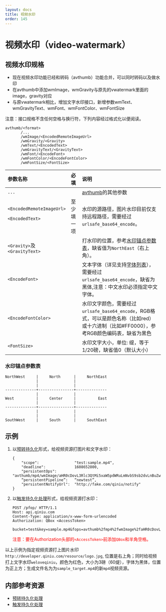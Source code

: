 ```yaml
---
layout: docs
title: 视频水印
order: 145
---
```

<a id="vwatermark"></a>
# 视频水印（video-watermark）

<a id="vwatermark-spec"></a>
## 视频水印规格


* 现在视频水印功能已经和转码（avthumb）功能合并，可以同时转码以及做水印
* 在avthumb中添加wmImage，wmGravity与原先的vwatermark里面的image，gravity对应
* 与原vwatermark相比，增加文字水印接口，新增参数wmText、wmGravityText、wmFont、wmFontColor、wmFontSize


注意：接口规格不含任何空格与换行符，下列内容经过格式化以便阅读。  

```
avthumb/<format>
       /...
       /wmImage/<EncodedRemoteImageUrl>
       /wmGravity/<Gravity>
       /wmText/<EncodedText>
       /wmGravityText/<GravityText>
       /wmFont/<EncodeFont>
       /wmFontColor/<EncodeFontColor>
       /wmFontSize/<FontSize>
```

参数名称                   | 必填 | 说明
:------------------------- | :--- | :---------------------------------
`...`                      |      | [avthumb](http://developer.qiniu.com/docs/v6/api/reference/fop/av/avthumb.html)的其他参数 
`<EncodedRemoteImageUrl>`<p>`<EncodedText>` | 至少填一项  | 水印的源路径，图片水印目前仅支持远程路径，需要经过`urlsafe_base64_encode`。
`<Gravity>`及`<GravityText>`|      | 打水印的位置，参考[水印锚点参数表](#vwatermark-anchor-spec)，缺省值为`NorthEast`（右上角）。
`<EncodeFont>`         |      | 文本字体（详见支持[字体列表](http://kb.qiniu.com/support-fonts)），需要经过`urlsafe_base64_encode`，缺省为黑体,注意：中文水印必须指定中文字体。
`<EncodeFontColor>`    |      | 水印文字颜色，需要经过`urlsafe_base64_encode`，RGB格式，可以是颜色名称（比如red）或十六进制（比如#FF0000），参考RGB颜色编码表，缺省为黑色
`<FontSize>`     |      | 水印文字大小，单位: 缇，等于1/20磅，缺省值0（默认大小）

<a id="vwatermark-anchor-spec"></a>
### 水印锚点参数表

```
NorthWest     |     North      |     NorthEast
              |                |    
              |                |    
--------------+----------------+--------------
              |                |    
West          |     Center     |          East 
              |                |    
--------------+----------------+--------------
              |                |    
              |                |    
SouthWest     |     South      |     SouthEast
```

<a id="vwatermark-samples"></a>
## 示例

1. 以[预转持久化][persistentOpsHref]形式，给视频资源打图片和文字水印：  

	```
    {
        "scope":                "test:sample.mp4",
        "deadline":             1608652800,
        "persistentOps":        "avthumb/mp4/wmImage/aHR0cDovL3Rlc3QtMi5xaW5pdWRuLmNvbS9sb2dvLnBuZw==/wmText/d2Vsb3ZlcWluaXU=/wmFontColor/cmVk/wmFontSize/60/wmGravityText/North|saveas/dGVzdDpzYW1wbGVfdGFyZ2V0Lm1wNA==",
        “persistentPipeline”:   “newtest”,
        "persistentNotifyUrl":  "http://fake.com/qiniu/notify"
    }
	```

2. 以[触发持久化处理][pfopHref]形式，给视频资源打水印：  

	```
    POST /pfop/ HTTP/1.1
    Host: api.qiniu.com  
    Content-Type: application/x-www-form-urlencoded  
    Authorization: QBox <AccessToken>  
    
    bucket=test&key=sample.mp4&fops=avthumb%2fmp4%2fwmImage%2faHR0cDovL3Rlc3QtMi5xaW5pdWRuLmNvbS9sb2dvLnBuZw==%2fwmText%2fd2Vsb3ZlcWluaXU=%2fwmFontColor%2fcmVk%2fwmFontSize%2f60%2fwmGravityText%2fNorth%2csaveas%2fdGVzdDpzYW1wbGVfdGFyZ2V0Lm1wNA==&notifyURL=http%3A%2F%2Ffake.com%2Fqiniu%2Fnotify
	```

	<span style="color: red;">注意：要在Authorization头部的`<AccessToken>`前添加`QBox`和半角空格。</span>

以上示例为指定视频资源打上图片水印`http://developer.qiniu.com/resource/logo.jpg`, 位置是右上角；同时给视频打上文字水印`weloveqiniu`，颜色为红色，大小为3磅（60缇），字体为黑体，位置为正上方；生成文件名为为`sample_target.mp4`的新`mp4`视频资源。

<a id="avthumb-internal-resources"></a>
## 内部参考资源

- [预转持久化处理][persistentOpsHref]
- [触发持久化处理][pfopHref]

[persistentOpsHref]:  http://developer.qiniu.com/docs/v6/api/reference/security/put-policy.html#put-policy-persistent-ops "预转持久化处理"
[pfopHref]:          http://developer.qiniu.com/docs/v6/api/reference/fop/pfop/pfop.html                                        "触发持久化处理"
[pfopNotificationHref]: http://developer.qiniu.com/docs/v6/api/reference/fop/pfop/pfop.html#pfop-notification                   "持久化处理结果通知"

